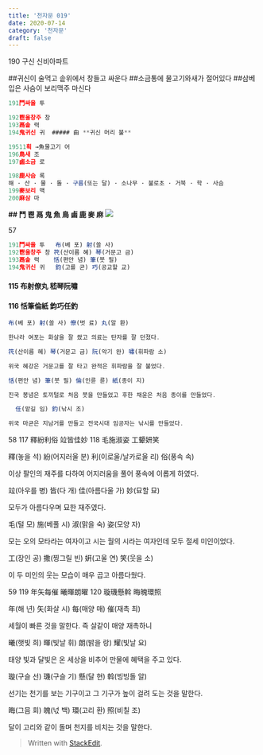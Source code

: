 ```yaml
---
title: '천자문 019'
date: 2020-07-14
category: '천자문'
draft: false
---
```

190 구신 신비아파트

##귀신이 술먹고 솥위에서 창들고 싸운다
##소금통에 물고기와새가 절어있다
##삼베입은 사슴이 보리맥주 마신다

```js
191鬥싸울 투

192鬯울창주 창
193鬲솥 력
194鬼귀신 귀  ##### 甶 **귀신 머리 불**

19511획 →魚물고기 어
196鳥새 조
197鹵소금 로

198鹿사슴 록  
해 · 산 · 물 · 돌 · 구름(또는 달) · 소나무 · 불로초 · 거북 · 학 · 사슴
199麥보리 맥
200麻삼 마
```

**## 鬥 鬯 鬲 鬼 魚 鳥 鹵 鹿 麥 麻**
![](https://i.ibb.co/KbNK1vc/Screen-Shot-2020-07-14-at-11-57-27-AM.png)

      



57
```js
191鬥싸울 투   布(베 포) 射(쏠 사) 
192鬯울창주 창 笩(산이름 혜) 琴(거문고 금)
193鬲솥 력    恬(편안 념) 筆(붓 필)
194鬼귀신 귀   鈞(고를 균) 巧(공교할 교)
```
#### 115 布射僚丸 嵇琴阮嘯 
#### 116 恬筆倫紙 鈞巧任釣 
```js
布(베 포) 射(쏠 사) 僚(벗 료) 丸(알 환)

한나라 여포는 화살을 잘 쐈고 의료는 탄자를 잘 던졌다.

笩(산이름 혜) 琴(거문고 금) 阮(악기 완) 嘯(휘파람 소)

위국 혜강은 거문고를 잘 타고 완적은 휘파람을 잘 불었다.

恬(편안 념) 筆(붓 필) 倫(인륜 륜) 紙(종이 지)

진국 봉념은 토끼털로 처음 붓을 만들었고 후한 채윤은 처음 종이를 만들었다.

  任(맡길 임) 釣(낚시 조)

위국 마균은 지남거를 만들고 전국시대 임공자는 낚시를 만들었다.
```
58
117 釋紛利俗 竝皆佳妙 118 毛施淑姿 工顰妍笑 

釋(놓을 석) 紛(어지러울 분) 利(이로울/날카로울 리) 俗(풍속 속)

이상 팔인의 재주를 다하여 어지러움을 풀어 풍속에 이롭게 하였다.

竝(아우를 병) 皆(다 개) 佳(아름다울 가) 妙(묘할 묘)

모두가 아름다우며 묘한 재주였다.

毛(털 모) 施(베풀 시) 淑(맑을 숙) 姿(모양 자)

모는 오의 모타라는 여자이고 시는 월의 시라는 여자인데 모두 절세 미인이었다.

工(장인 공) 撒(찡그릴 빈) 姸(고울 연) 笑(웃을 소)

이 두 미인의 웃는 모습이 매우 곱고 아름다웠다.

59
119 年矢每催 曦暉朗曜 120 璇璣懸斡 晦魄環照

年(해 년) 矢(화살 시) 每(매양 매) 催(재촉 최)

세월이 빠른 것을 말한다. 즉 살같이 매양 재촉하니

曦(햇빛 희) 暉(빛날 휘) 朗(밝을 랑) 耀(빛날 요)

태양 빛과 달빛은 온 세상을 비추어 만물에 혜택을 주고 있다.

璇(구슬 선) 璣(구슬 기) 懸(달 현) 斡(빙빙돌 알)

선기는 천기를 보는 기구이고 그 기구가 높이 걸려 도는 것을 말한다.

晦(그믐 회) 魄(넋 백) 環(고리 환) 照(비칠 조)

달이  고리와  같이  돌며  천지를  비치는  것을  말한다.
> Written with [StackEdit](https://stackedit.io/).
<!--stackedit_data:
eyJoaXN0b3J5IjpbMTk0Njg5ODU1MiwtMTU0Njc5Nzk2NywtOT
cwMTQ3NzU5LC0xNjUwNTQ0Mjk5LDMxNzU4NTgsLTg0MDk4MjAw
NiwtMTQwNDU2NDU4MiwtMTY1Mjc5NDkxLC03MjI3MTg2LDc5ND
k1OTk3MiwxMzUxMzk0NjY0LC05ODA0OTU5MTQsMTUyOTAzMDg1
NiwtOTEwMTk5MzYyLDEwNTAzMzQ3ODIsMTg5MjI4NjU1Ml19
-->